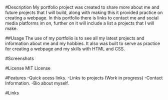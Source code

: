 #Description
 My portfolio project was created to share more about me and future projects that I will build, along with making this it provided practice on creating a webpage. In this portfolio there is links to contact me and social media platforms im on, further on it will include a list a projects that I will make.

##Usage
The use of my portfolio is to see all my latest projects and information about me and my hobbies. It also was built to serve as practice for creating a webpage and my skills with HTML and CSS.

#Screenshots
<img src>

#License
MIT License

#Features
-Quick acess links.
-Links to projects (Work in progress)
-Contact Information.
-Bio about myself.

#Links
